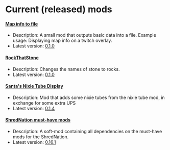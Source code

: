 # Current (released) mods
#### [Map info to file](https://github.com/LovelySanta/FactorioMods/tree/master/MapInfoToFile)
* Description: A small mod that outputs basic data into a file. Example usage: Displaying map info on a twitch overlay.
* Latest version: [0.1.0](https://mods.factorio.com/mod/MapInfoToFile)

#### [RockThatStone](https://github.com/LovelySanta/FactorioMods/tree/master/RockThatStone)
* Description: Changes the names of stone to rocks.
* Latest version: [0.1.0](https://mods.factorio.com/mod/RockThatStone)

#### [Santa's Nixie Tube Display](https://github.com/LovelySanta/FactorioMods/tree/master/SantasNixieTubeDisplay)
* Description: Mod that adds some nixie tubes from the nixie tube mod, in exchange for some extra UPS
* Latest version: [0.1.4](https://mods.factorio.com/mod/SantasNixieTubeDisplay)

#### [ShredNation must-have mods](https://github.com/LovelySanta/FactorioMod-OtherSmallMods/tree/master/ShredNation_MustHaveMods)
* Description: A soft-mod containing all dependencies on the must-have mods for the ShredNation.
* Latest version: [0.16.1](https://mods.factorio.com/mod/ShredNation_MustHaveMods)
